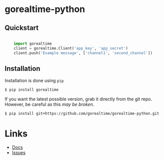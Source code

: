# gorealtime-python

## Quickstart

```python

    import gorealtime
    client = gorealtime.Client('app_key', 'app_secret')
    client.push('Example message', ['channel1', 'second_channel'])
```

## Installation

Installation is done using `pip`

`$ pip install gorealtime`

If you want the latest possible version, grab it directly from the git repo.
However, be careful as this *may be broken*.

`$ pip install git+https://github.com/gorealtime/gorealtime-python.git`

# Links
- [Docs](http://gorealtime-python.readthedocs.org/en/latest/)
- [Issues](https://github.com/gorealtime/gorealtime-python/issues)
